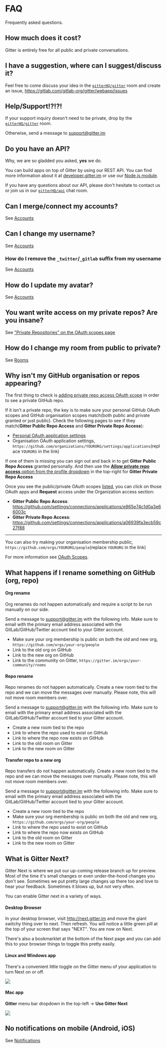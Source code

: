 # FAQ

Frequently asked questions.

## How much does it cost?

Gitter is entirely free for all public and private conversations.

## I have a suggestion, where can I suggest/discuss it?

Feel free to come discuss your idea in the [`gitterHQ/gitter`](https://gitter.im/gitterHQ/gitter) room and create an issue, https://gitlab.com/gitlab-org/gitter/webapp/issues


## Help/Support!?!?!

If your support inquiry doesn't need to be private, drop by the [`gitterHQ/gitter`](https://gitter.im/gitterHQ/gitter) room.

Otherwise, send a message to support@gitter.im


## Do you have an API?

Why, we are so gladded you asked, **yes** we do.

You can build apps on top of Gitter by using our REST API. You can find more information about it at [developer.gitter.im](https://developer.gitter.im/) or use our [Node.js module](https://www.npmjs.org/package/node-gitter).

If you have any questions about our API, please don't hesitate to contact us or join us in our [`gitterHQ/api`](https://gitter.im/gitterHQ/api) chat room.


## Can I merge/connect my accounts?

See [Accounts](./accounts.md#can-i-mergeconnect-my-accounts)


## Can I change my username?

See [Accounts](./accounts.md#can-i-change-my-username)


### How do I remove the  `_twitter`/`_gitlab` suffix from my username

See [Accounts](./accounts.md#how-do-i-remove-the-twitter-suffix-from-my-username)


## How do I update my avatar?

See [Accounts](./accounts.md#how-do-i-update-my-avatar)


## You want write access on my private repos? Are you insane?

See ["Private Repositories" on the OAuth scopes page](./oauth-scopes.md#private-repositories)


## How do I change my room from public to private?

See [Rooms](./rooms.md#change-room-security-after-creation)


## Why isn't my GitHub organisation or repos appearing?

The first thing to check is [adding private repo access OAuth scope](./oauth-scopes.md#grant-private-repo-access) in order to see a private GitHub repo.

If it isn't a private repo, the key is to make sure your personal GitHub OAuth scopes and GitHub organisation scopes match(both public and private granted or just public). Check the following pages to see if they match(**Gitter Public Repo Access** and **Gitter Private Repo Access**):

 - [Personal OAuth application settings](https://github.com/settings/applications)
 - Organisation OAuth application settings, `https://github.com/organizations/YOURORG/settings/applications`(replace `YOURORG` in the link)

If one of them is missing you can sign out and back in to get **Gitter Public Repo Access** granted personally. And then use the [**Allow private repo access** option from the profile dropdown](./oauth-scopes.md#grant-private-repo-access) in the top-right for **Gitter Private Repo Access**

Once you see the public/private OAuth scopes [listed](https://github.com/settings/applications), you can click on those OAuth apps and **Request** access under the Organization access section:

 - **Gitter Public Repo Access**: https://github.com/settings/connections/applications/e865e74c1d0a3e66003c
 - **Gitter Private Repo Access**: https://github.com/settings/connections/applications/a06939fa3ecb59c27f88

---

You can also try making your organisation membership public, `https://github.com/orgs/YOURORG/people`(replace `YOURORG` in the link)

For more information see [OAuth Scopes](./oauth-scopes.md).


## What happens if I rename something on GitHub (org, repo)

#### Org rename

Org renames do not happen automatically and require a script to be run manually on our side.

Send a message to support@gitter.im with the following info. Make sure to email with the primary email address associated with the GitLab/GitHub/Twitter account tied to your Gitter account.

 - Make sure your org membership is public on both the old and new org, `https://github.com/orgs/your-org/people`
 - Link to the old org on GitHub
 - Link to the new org on GitHub
 - Link to the community on Gitter, `https://gitter.im/orgs/your-community/rooms`

#### Repo rename

Repo renames do not happen automatically. Create a new room tied to the repo and we can move the messages over manually. Please note, this will not move room members over.

Send a message to support@gitter.im with the following info. Make sure to email with the primary email address associated with the GitLab/GitHub/Twitter account tied to your Gitter account.

 - Create a new room tied to the repo
 - Link to where the repo used to exist on GitHub
 - Link to where the repo now exists on GitHub
 - Link to the old room on Gitter
 - Link to the new room on Gitter

#### Transfer repo to a new org

Repo transfers do not happen automatically. Create a new room tied to the repo and we can move the messages over manually. Please note, this will not move room members over.

Send a message to support@gitter.im with the following info. Make sure to email with the primary email address associated with the GitLab/GitHub/Twitter account tied to your Gitter account.

 - Create a new room tied to the repo
 - Make sure your org membership is public on both the old and new org, `https://github.com/orgs/your-org/people`
 - Link to where the repo used to exist on GitHub
 - Link to where the repo now exists on GitHub
 - Link to the old room on Gitter
 - Link to the new room on Gitter


## What is Gitter Next?

Gitter Next is where we put our up-coming release branch up for preview. Most of the time it's small changes or even under-the-hood changes you don't see. Sometimes we put pretty large changes up there too and love to hear your feedback.
Sometimes it blows up, but not very often.

You can enable Gitter next in a variety of ways.

#### Desktop Browser

In your desktop browser, visit http://next.gitter.im and move the giant switchy thing over to next. Then refresh. You will notice a little green pill at the top of your screen that says "NEXT". You are now on Next.

There's also a bookmarklet at the bottom of the Next page and you can add this to your browser things to toggle this pretty easily.

#### Linux and Windows app

There's a convenient little toggle on the Gitter menu of your application to turn Next on or off.

![](https://i.imgur.com/QZJm2MM.png)

#### Mac app

**Gitter** menu bar dropdown in the top-left -> **Use Gitter Next**

![](https://i.imgur.com/YXtPn4N.png)


## No notifications on mobile (Android, iOS)

See [Notifications](./notifications.md#no-notifications-on-mobile-android-ios)
